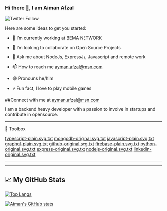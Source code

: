 ### Hi there 👋, I am Aiman Afzal
![Twitter Follow](https://img.shields.io/twitter/follow/RealRealAiman?style=social) 

Here are some ideas to get you started:

- 🔭 I’m currently working at BEMA NETWORK

- 👯 I’m looking to collaborate on Open Source Projects

- 💬 Ask me about NodeJs, ExpressJs, Javascript and remote work
- 📫 How to reach me ayman.afzal@msn.com
- 😄 Pronouns he/him
- ⚡ Fun fact, I love to play mobile games

##Connect with me at ayman.afzal@msn.com

I am a backend heavy developer with a passion to involve in startups and contribute in opensource.

---
🧰 Toolbox

[typescript-plain.svg.txt](https://github.com/aimanafzal/typescript-plain.svg)
[mongodb-original.svg.txt](https://github.com/aimanafzal/mongodb-original.svg)
[javascript-plain.svg.txt](https://github.com/aimanafzal/javascript-plain.svg)
[graphql-plain.svg.txt](https://github.com/aimanafzal/graphql-plain.svg)
[github-original.svg.txt](https://github.com/aimanafzal/github-original.svg)
[firebase-plain.svg.txt](https://github.com/aimanafzal/firebase-plain.svg)
[python-original.svg.txt](https://github.com/aimanafzal/python-original.svg)
[express-original.svg.txt](https://github.com/aimanafzal/express-original.svg)
[nodejs-original.svg.txt](https://github.com/aimanafzal/nodejs-original.svg)
[linkedin-original.svg.txt](https://github.com/aimanafzal/linkedin-original.svg)


---

---

## &#x1f4c8; My GitHub Stats

[![Top Langs](https://github-readme-stats.vercel.app/api/top-langs/?username=aimanafzal&hide=java,html,css&theme=radical)](https://github.com/anuraghazra/github-readme-stats)

[![Aiman's GitHub stats](https://github-readme-stats.vercel.app/api?username=aimanafzal&theme=radical)](https://github.com/anuraghazra/github-readme-stats)

<!--
- 🤔 I’m looking for help with ...
- 🌱 I’m currently learning ...

